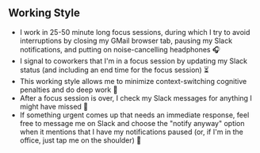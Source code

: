 ## Working Style

* I work in 25-50 minute long focus sessions, during which I try to avoid interruptions by closing my GMail browser tab, pausing my Slack notifications, and putting on noise-cancelling headphones 🎧
* I signal to coworkers that I'm in a focus session by updating my Slack status (and including an end time for the focus session) ⏳
* This working style allows me to minimize context-switching cognitive penalties and do deep work 🧠
* After a focus session is over, I check my Slack messages for anything I might have missed 📨
*  If something urgent comes up that needs an immediate response, feel free to message me on Slack and choose the "notify anyway" option when it mentions that I have my notifications paused (or, if I'm in the office, just tap me on the shoulder) 🚨
